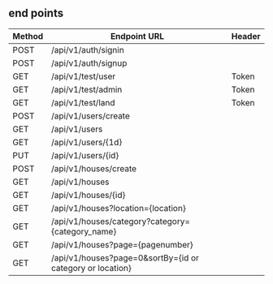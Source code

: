 ## end points 




| Method | Endpoint URL | Header |
|-|-|-|
|POST|/api/v1/auth/signin||
|POST|/api/v1/auth/signup||
|GET|/api/v1/test/user|Token|
|GET|/api/v1/test/admin|Token|
|GET|/api/v1/test/land|Token|
|POST|/api/v1/users/create||
|GET|/api/v1/users||
|GET|/api/v1/users/{1d}||
|PUT|/api/v1/users/{id}||
|POST|/api/v1/houses/create||
|GET|/api/v1/houses||
|GET|/api/v1/houses/{id}||
|GET|/api/v1/houses?location={location}||
|GET|/api/v1/houses/category?category={category_name}||
|GET|/api/v1/houses?page={pagenumber}||
|GET|/api/v1/houses?page=0&sortBy={id or category or location}||


